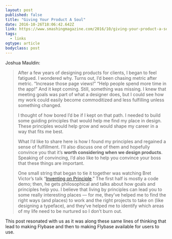 ```yaml
---
layout: post 
published: false 
title: "Giving Your Product A Soul" 
date: 2016-10-26T18:06:42.642Z 
link: https://www.smashingmagazine.com/2016/10/giving-your-product-a-soul/ 
tags:
  - links
ogtype: article 
bodyclass: post 
---
```


Joshua Mauldin:

> After a few years of designing products for clients, I began to feel fatigued. I wondered why. Turns out, I’d been chasing metric after metric. “Increase those page views!” “Help people spend more time in the app!” And it kept coming. Still, something was missing. I knew that meeting goals was part of what a designer does, but I could see how my work could easily become commoditized and less fulfilling unless something changed.
> 
> I thought of how bored I’d be if I kept on that path. I needed to build some guiding principles that would help me find my place in design. These principles would help grow and would shape my career in a way that fits me best.
> 
> What I’d like to share here is how I found my principles and regained a sense of fulfillment. I’ll also discuss one of them and hopefully convince you that it’s **worth considering when we design products**. Speaking of convincing, I’d also like to help you convince your boss that these things are important.
> 
> One small string that began to tie it together was watching Bret Victor’s talk “[Inventing on Principle](https://vimeo.com/36579366).” The first half is mostly a code demo; then, he gets philosophical and talks about how goals and principles help you. I believe that living by principles can lead you to some really interesting places — for me, they’ve helped me to find the right ways (and places) to work and the right projects to take on (like designing a typeface), and they’ve helped me to identify which areas of my life need to be nurtured so I don’t burn out.

This post resonated with us as it was along these same lines of thinking that lead to making Flybase and then to making Flybase available for users to use.